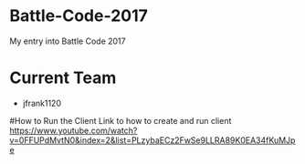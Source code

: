 # Battle-Code-2017
My entry into Battle Code 2017

# Current Team
 - jfrank1120
 
 
 #How to Run the Client
 Link to how to create and run client
 https://www.youtube.com/watch?v=0FFUPdMvtN0&index=2&list=PLzybaECz2FwSe9LLRA89K0EA34fKuMJpe 
 
 
 
